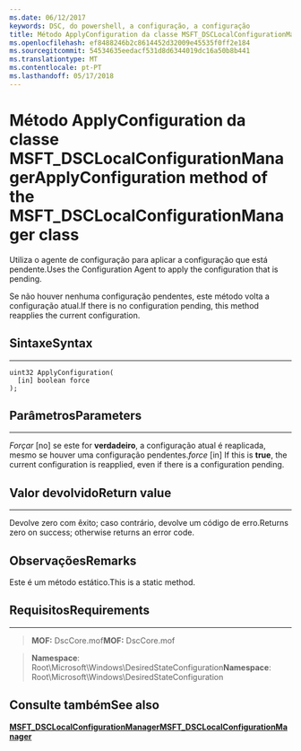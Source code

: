```yaml
---
ms.date: 06/12/2017
keywords: DSC, do powershell, a configuração, a configuração
title: Método ApplyConfiguration da classe MSFT_DSCLocalConfigurationManager
ms.openlocfilehash: ef8488246b2c8614452d32009e45535f0ff2e184
ms.sourcegitcommit: 54534635eedacf531d8d6344019dc16a50b8b441
ms.translationtype: MT
ms.contentlocale: pt-PT
ms.lasthandoff: 05/17/2018
---
```

# <a name="applyconfiguration-method-of-the-msftdsclocalconfigurationmanager-class"></a><span data-ttu-id="436a5-103">Método ApplyConfiguration da classe MSFT_DSCLocalConfigurationManager</span><span class="sxs-lookup"><span data-stu-id="436a5-103">ApplyConfiguration method of the MSFT_DSCLocalConfigurationManager class</span></span>

<span data-ttu-id="436a5-104">Utiliza o agente de configuração para aplicar a configuração que está pendente.</span><span class="sxs-lookup"><span data-stu-id="436a5-104">Uses the Configuration Agent to apply the configuration that is pending.</span></span>

<span data-ttu-id="436a5-105">Se não houver nenhuma configuração pendentes, este método volta a configuração atual.</span><span class="sxs-lookup"><span data-stu-id="436a5-105">If there is no configuration pending, this method reapplies the current configuration.</span></span>


## <a name="syntax"></a><span data-ttu-id="436a5-106">Sintaxe</span><span class="sxs-lookup"><span data-stu-id="436a5-106">Syntax</span></span>
------

```mof
uint32 ApplyConfiguration(
  [in] boolean force
);
```

## <a name="parameters"></a><span data-ttu-id="436a5-107">Parâmetros</span><span class="sxs-lookup"><span data-stu-id="436a5-107">Parameters</span></span>
----------

<span data-ttu-id="436a5-108">*Forçar* \[no\] se este for **verdadeiro**, a configuração atual é reaplicada, mesmo se houver uma configuração pendentes.</span><span class="sxs-lookup"><span data-stu-id="436a5-108">*force* \[in\] If this is **true**, the current configuration is reapplied, even if there is a configuration pending.</span></span>

## <a name="return-value"></a><span data-ttu-id="436a5-109">Valor devolvido</span><span class="sxs-lookup"><span data-stu-id="436a5-109">Return value</span></span>
------------

<span data-ttu-id="436a5-110">Devolve zero com êxito; caso contrário, devolve um código de erro.</span><span class="sxs-lookup"><span data-stu-id="436a5-110">Returns zero on success; otherwise returns an error code.</span></span>

## <a name="remarks"></a><span data-ttu-id="436a5-111">Observações</span><span class="sxs-lookup"><span data-stu-id="436a5-111">Remarks</span></span>

<span data-ttu-id="436a5-112">Este é um método estático.</span><span class="sxs-lookup"><span data-stu-id="436a5-112">This is a static method.</span></span>

## <a name="requirements"></a><span data-ttu-id="436a5-113">Requisitos</span><span class="sxs-lookup"><span data-stu-id="436a5-113">Requirements</span></span>
------------
><span data-ttu-id="436a5-114">**MOF:** DscCore.mof</span><span class="sxs-lookup"><span data-stu-id="436a5-114">**MOF:** DscCore.mof</span></span>

><span data-ttu-id="436a5-115">**Namespace**: Root\Microsoft\Windows\DesiredStateConfiguration</span><span class="sxs-lookup"><span data-stu-id="436a5-115">**Namespace**: Root\Microsoft\Windows\DesiredStateConfiguration</span></span>


## <a name="see-also"></a><span data-ttu-id="436a5-116">Consulte também</span><span class="sxs-lookup"><span data-stu-id="436a5-116">See also</span></span>


[<span data-ttu-id="436a5-117">**MSFT_DSCLocalConfigurationManager**</span><span class="sxs-lookup"><span data-stu-id="436a5-117">**MSFT_DSCLocalConfigurationManager**</span></span>](msft-dsclocalconfigurationmanager.md)